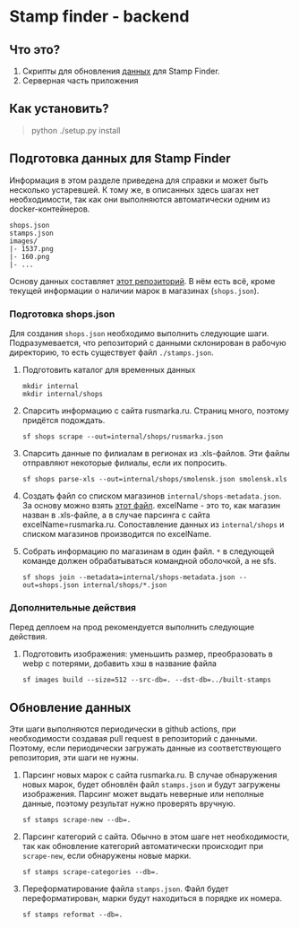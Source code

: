 # Stamp finder - backend 

## Что это?
1. Скрипты для обновления [данных](https://github.com/gwisp2/russian-stamps) для Stamp Finder.
2. Серверная часть приложения

## Как установить?
> python ./setup.py install

## Подготовка данных для Stamp Finder

Информация в этом разделе приведена для справки и может быть несколько устаревшей. К тому же, в описанных здесь шагах нет необходимости, так как они выполняются автоматически одним из docker-контейнеров.

```
shops.json
stamps.json
images/
|- 1537.png
|- 160.png
|- ...
```

Основу данных составляет [этот репозиторий](https://github.com/gwisp2/russian-stamps).
В нём есть всё, кроме текущей информации о наличии марок в магазинах (`shops.json`).

### Подготовка shops.json

Для создания `shops.json` необходимо выполнить следующие шаги.
Подразумевается, что репозиторий с данными склонирован в рабочую директорию, то есть существует файл `./stamps.json`.
1. Подготовить каталог для временных данных
   ```commandline
   mkdir internal
   mkdir internal/shops
   ```
2. Спарсить информацию с сайта rusmarka.ru. Страниц много, поэтому придётся подождать.
    ```
    sf shops scrape --out=internal/shops/rusmarka.json
    ```
3. Спарсить данные по филиалам в регионах из .xls-файлов. Эти файлы отправляют некоторые филиалы, если их попросить.
    ```
    sf shops parse-xls --out=internal/shops/smolensk.json smolensk.xls
    ```
4. Создать файл со списком магазинов `internal/shops-metadata.json`. 
   За основу можно взять [этот файл](src/sfs/core/data/default-shops-metadata.json).
   excelName - это то, как магазин назван в .xls-файле, а в случае парсинга с сайта excelName=rusmarka.ru.
   Сопоставление данных из `internal/shops` и списком магазинов производится по excelName. 
   
5. Собрать информацию по магазинам в один файл. `*` в следующей команде должен обрабатываться командной оболочкой, а не sfs.
   ```
   sf shops join --metadata=internal/shops-metadata.json --out=shops.json internal/shops/*.json
   ```

### Дополнительные действия
Перед деплоем на прод рекомендуется выполнить следующие действия. 
1. Подготовить изображения: уменьшить размер, преобразовать в webp с потерями, добавить хэш в название файла
   ```
   sf images build --size=512 --src-db=. --dst-db=../built-stamps
   ```
   
## Обновление данных
Эти шаги выполняются периодически в github actions, при необходимости создавая pull request в репозиторий с данными.
Поэтому, если периодически загружать данные из соответствующего репозитория, эти шаги не нужны. 

1. Парсинг новых марок с сайта rusmarka.ru. В случае обнаружения новых марок, будет обновлён файл `stamps.json` и будут загружены изображения.
   Парсинг может выдать неверные или неполные данные, поэтому результат нужно проверять вручную.
   ```
   sf stamps scrape-new --db=.
   ```
2. Парсинг категорий с сайта. Обычно в этом шаге нет необходимости, так как обновление 
   категорий автоматически происходит при `scrape-new`, если обнаружены новые марки.  
   ```
   sf stamps scrape-categories --db=.
   ```
3. Переформатирование файла `stamps.json`.
   Файл будет переформатирован, марки будут находиться в порядке их номера.
   ```
   sf stamps reformat --db=. 
   ```